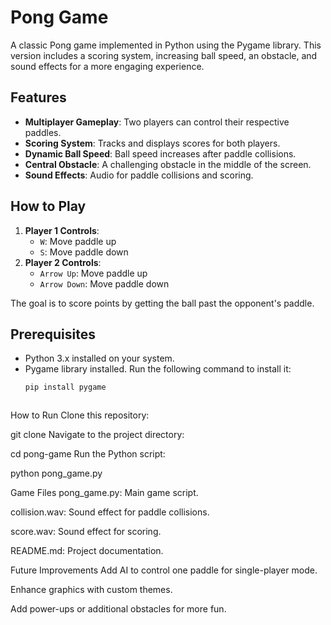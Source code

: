 # Pong Game

A classic Pong game implemented in Python using the Pygame library. This version includes a scoring system, increasing ball speed, an obstacle, and sound effects for a more engaging experience.

## Features

- **Multiplayer Gameplay**: Two players can control their respective paddles.
- **Scoring System**: Tracks and displays scores for both players.
- **Dynamic Ball Speed**: Ball speed increases after paddle collisions.
- **Central Obstacle**: A challenging obstacle in the middle of the screen.
- **Sound Effects**: Audio for paddle collisions and scoring.

## How to Play

1. **Player 1 Controls**:
   - `W`: Move paddle up
   - `S`: Move paddle down
2. **Player 2 Controls**:
   - `Arrow Up`: Move paddle up
   - `Arrow Down`: Move paddle down

The goal is to score points by getting the ball past the opponent's paddle.

## Prerequisites

- Python 3.x installed on your system.
- Pygame library installed. Run the following command to install it:
  ```bash
  pip install pygame



How to Run
Clone this repository:


git clone <repository-url>
Navigate to the project directory:


cd pong-game
Run the Python script:


python pong_game.py


Game Files
pong_game.py: Main game script.

collision.wav: Sound effect for paddle collisions.

score.wav: Sound effect for scoring.

README.md: Project documentation.

Future Improvements
Add AI to control one paddle for single-player mode.

Enhance graphics with custom themes.

Add power-ups or additional obstacles for more fun.

